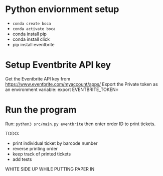 # Python enviornment setup
- `conda create boca`
- `conda activate boca`
- conda install pip
- conda install click
- pip install eventbrite

# Setup Eventbrite API key
Get the Eventbrite API key from https://www.eventbrite.com/myaccount/apps/
Export the Private token as an environment variable: 
export EVENTBRITE_TOKEN=<token>

# Run the program
Run: `python3 src/main.py eventbrite` then enter order ID to print tickets.


TODO:
- print individual ticket by barcode number
- reverse printing order
- keep track of printed tickets
- add tests

WHITE SIDE UP WHILE PUTTING PAPER IN